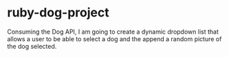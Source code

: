# ruby-dog-project
Consuming the Dog API, I am going to create a dynamic dropdown list that allows a user to be able to select a dog and the append a random picture of the dog selected.

